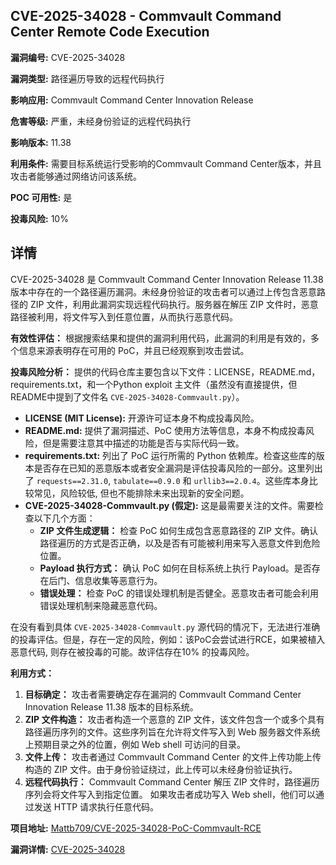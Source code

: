 ## CVE-2025-34028 - Commvault Command Center Remote Code Execution

**漏洞编号:** CVE-2025-34028

**漏洞类型:** 路径遍历导致的远程代码执行

**影响应用:** Commvault Command Center Innovation Release

**危害等级:** 严重，未经身份验证的远程代码执行

**影响版本:** 11.38

**利用条件:** 需要目标系统运行受影响的Commvault Command Center版本，并且攻击者能够通过网络访问该系统。

**POC 可用性:** 是

**投毒风险:** 10%

## 详情

CVE-2025-34028 是 Commvault Command Center Innovation Release 11.38 版本中存在的一个路径遍历漏洞。未经身份验证的攻击者可以通过上传包含恶意路径的 ZIP 文件，利用此漏洞实现远程代码执行。服务器在解压 ZIP 文件时，恶意路径被利用，将文件写入到任意位置，从而执行恶意代码。

**有效性评估：** 根据搜索结果和提供的漏洞利用代码，此漏洞的利用是有效的，多个信息来源表明存在可用的 PoC，并且已经观察到攻击尝试。

**投毒风险分析：** 提供的代码仓库主要包含以下文件：LICENSE，README.md，requirements.txt，和一个Python exploit 主文件（虽然没有直接提供，但README中提到了文件名 `CVE-2025-34028-Commvault.py`）。

*   **LICENSE (MIT License):** 开源许可证本身不构成投毒风险。
*   **README.md:** 提供了漏洞描述、PoC 使用方法等信息，本身不构成投毒风险，但是需要注意其中描述的功能是否与实际代码一致。
*   **requirements.txt:** 列出了 PoC 运行所需的 Python 依赖库。检查这些库的版本是否存在已知的恶意版本或者安全漏洞是评估投毒风险的一部分。这里列出了 `requests==2.31.0`, `tabulate==0.9.0` 和 `urllib3==2.0.4`。这些库本身比较常见，风险较低, 但也不能排除未来出现新的安全问题。
*   **CVE-2025-34028-Commvault.py (假定):** 这是最需要关注的文件。需要检查以下几个方面：
    *   **ZIP 文件生成逻辑：** 检查 PoC 如何生成包含恶意路径的 ZIP 文件。确认路径遍历的方式是否正确，以及是否有可能被利用来写入恶意文件到危险位置。
    *   **Payload 执行方式：** 确认 PoC 如何在目标系统上执行 Payload。是否存在后门、信息收集等恶意行为。
    *   **错误处理：** 检查 PoC 的错误处理机制是否健全。恶意攻击者可能会利用错误处理机制来隐藏恶意代码。

在没有看到具体 `CVE-2025-34028-Commvault.py` 源代码的情况下，无法进行准确的投毒评估。但是，存在一定的风险，例如：该PoC会尝试进行RCE，如果被植入恶意代码, 则存在被投毒的可能。故评估存在10% 的投毒风险。

**利用方式：**

1.  **目标确定：** 攻击者需要确定存在漏洞的 Commvault Command Center Innovation Release 11.38 版本的目标系统。
2.  **ZIP 文件构造：** 攻击者构造一个恶意的 ZIP 文件，该文件包含一个或多个具有路径遍历序列的文件。这些序列旨在允许将文件写入到 Web 服务器文件系统上预期目录之外的位置，例如 Web shell 可访问的目录。
3.  **文件上传：** 攻击者通过 Commvault Command Center 的文件上传功能上传构造的 ZIP 文件。由于身份验证绕过，此上传可以未经身份验证执行。
4.  **远程代码执行：** Commvault Command Center 解压 ZIP 文件时，路径遍历序列会将文件写入到指定位置。 如果攻击者成功写入 Web shell，他们可以通过发送 HTTP 请求执行任意代码。

**项目地址:** [Mattb709/CVE-2025-34028-PoC-Commvault-RCE](https://github.com/Mattb709/CVE-2025-34028-PoC-Commvault-RCE)

**漏洞详情:** [CVE-2025-34028](https://nvd.nist.gov/vuln/detail/CVE-2025-34028)
